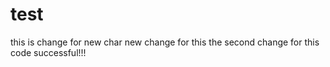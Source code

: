 # test
this is change for new char
new change for this
the second change for this code
successful!!!